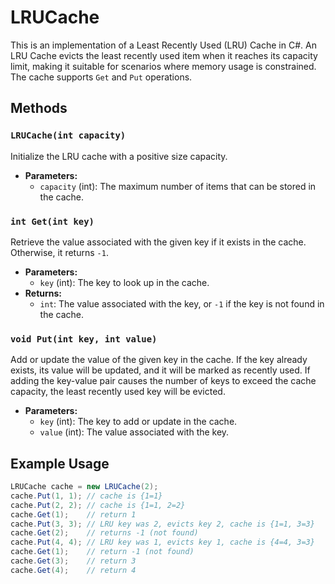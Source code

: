 
# LRUCache

This is an implementation of a Least Recently Used (LRU) Cache in C#. An LRU Cache evicts the least recently used item when it reaches its capacity limit, making it suitable for scenarios where memory usage is constrained. The cache supports `Get` and `Put` operations.

## Methods

### `LRUCache(int capacity)`
Initialize the LRU cache with a positive size capacity.

- **Parameters:**
  - `capacity` (int): The maximum number of items that can be stored in the cache.

### `int Get(int key)`
Retrieve the value associated with the given key if it exists in the cache. Otherwise, it returns `-1`.

- **Parameters:**
  - `key` (int): The key to look up in the cache.
- **Returns:**
  - `int`: The value associated with the key, or `-1` if the key is not found in the cache.

### `void Put(int key, int value)`
Add or update the value of the given key in the cache. If the key already exists, its value will be updated, and it will be marked as recently used. If adding the key-value pair causes the number of keys to exceed the cache capacity, the least recently used key will be evicted.

- **Parameters:**
  - `key` (int): The key to add or update in the cache.
  - `value` (int): The value associated with the key.

## Example Usage

```csharp
LRUCache cache = new LRUCache(2);
cache.Put(1, 1); // cache is {1=1}
cache.Put(2, 2); // cache is {1=1, 2=2}
cache.Get(1);    // return 1
cache.Put(3, 3); // LRU key was 2, evicts key 2, cache is {1=1, 3=3}
cache.Get(2);    // returns -1 (not found)
cache.Put(4, 4); // LRU key was 1, evicts key 1, cache is {4=4, 3=3}
cache.Get(1);    // return -1 (not found)
cache.Get(3);    // return 3
cache.Get(4);    // return 4
```
